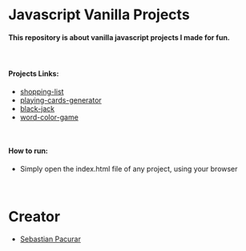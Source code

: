 # Javascript Vanilla Projects

#### This repository is about vanilla javascript projects I made for fun.

<br />

#### Projects Links:
* [shopping-list](https://github.com/sebastianpacurar/javasript-vanilla-projects/tree/master/shopping-list)
* [playing-cards-generator](https://github.com/sebastianpacurar/javasript-vanilla-projects/tree/master/playing-cards-generator)
* [black-jack](https://github.com/sebastianpacurar/javasript-vanilla-projects/tree/master/black-jack)
* [word-color-game](https://github.com/sebastianpacurar/javasript-vanilla-projects/tree/master/word-color-game)

<br />


#### How to run:
* Simply open the index.html file of any project, using your browser

<br />

# Creator
* [Sebastian Pacurar](https://github.com/sebastianpacurar)